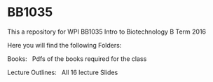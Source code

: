 # BB1035
This a repository for WPI BB1035 Intro to Biotechnology B Term 2016


Here you will find the following Folders:


Books:
&nbsp;	  Pdfs of the books required for the class


Lecture Outlines:
&nbsp;    All 16 lecture Slides
    

	
	

